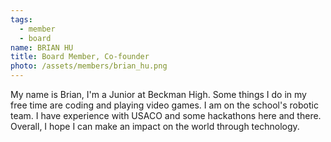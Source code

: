 ```yaml
---
tags:
  - member
  - board
name: BRIAN HU
title: Board Member, Co-founder
photo: /assets/members/brian_hu.png
---
```

My name is Brian, I'm a Junior at Beckman High. Some things I do in my free time are coding and playing video games. I am on the school's robotic team. I have experience with USACO and some hackathons here and there. Overall, I hope I can make an impact on the world through technology.
